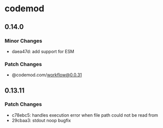 # codemod

## 0.14.0

### Minor Changes

- daea47d: add support for ESM

### Patch Changes

- @codemod.com/workflow@0.0.31

## 0.13.11

### Patch Changes

- c78ebc5: handles execution error when file path could not be read from
- 29cbaa3: stdout noop bugfix
